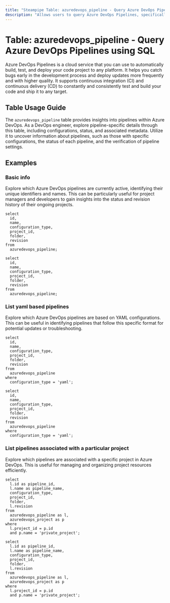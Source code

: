```yaml
---
title: "Steampipe Table: azuredevops_pipeline - Query Azure DevOps Pipelines using SQL"
description: "Allows users to query Azure DevOps Pipelines, specifically the details of each pipeline, providing insights into pipeline configurations, status, and associated metadata."
---
```


# Table: azuredevops_pipeline - Query Azure DevOps Pipelines using SQL

Azure DevOps Pipelines is a cloud service that you can use to automatically build, test, and deploy your code project to any platform. It helps you catch bugs early in the development process and deploy updates more frequently and with higher quality. It supports continuous integration (CI) and continuous delivery (CD) to constantly and consistently test and build your code and ship it to any target.

## Table Usage Guide

The `azuredevops_pipeline` table provides insights into pipelines within Azure DevOps. As a DevOps engineer, explore pipeline-specific details through this table, including configurations, status, and associated metadata. Utilize it to uncover information about pipelines, such as those with specific configurations, the status of each pipeline, and the verification of pipeline settings.

## Examples

### Basic info
Explore which Azure DevOps pipelines are currently active, identifying their unique identifiers and names. This can be particularly useful for project managers and developers to gain insights into the status and revision history of their ongoing projects.

```sql+postgres
select
  id,
  name,
  configuration_type,
  project_id,
  folder,
  revision
from
  azuredevops_pipeline;
```

```sql+sqlite
select
  id,
  name,
  configuration_type,
  project_id,
  folder,
  revision
from
  azuredevops_pipeline;
```

### List yaml based pipelines
Explore which Azure DevOps pipelines are based on YAML configurations. This can be useful in identifying pipelines that follow this specific format for potential updates or troubleshooting.

```sql+postgres
select
  id,
  name,
  configuration_type,
  project_id,
  folder,
  revision
from
  azuredevops_pipeline
where
  configuration_type = 'yaml';
```

```sql+sqlite
select
  id,
  name,
  configuration_type,
  project_id,
  folder,
  revision
from
  azuredevops_pipeline
where
  configuration_type = 'yaml';
```

### List pipelines associated with a particular project
Explore which pipelines are associated with a specific project in Azure DevOps. This is useful for managing and organizing project resources efficiently.

```sql+postgres
select
  l.id as pipeline_id,
  l.name as pipeline_name,
  configuration_type,
  project_id,
  folder,
  l.revision
from
  azuredevops_pipeline as l,
  azuredevops_project as p
where
  l.project_id = p.id
  and p.name = 'private_project';
```

```sql+sqlite
select
  l.id as pipeline_id,
  l.name as pipeline_name,
  configuration_type,
  project_id,
  folder,
  l.revision
from
  azuredevops_pipeline as l,
  azuredevops_project as p
where
  l.project_id = p.id
  and p.name = 'private_project';
```